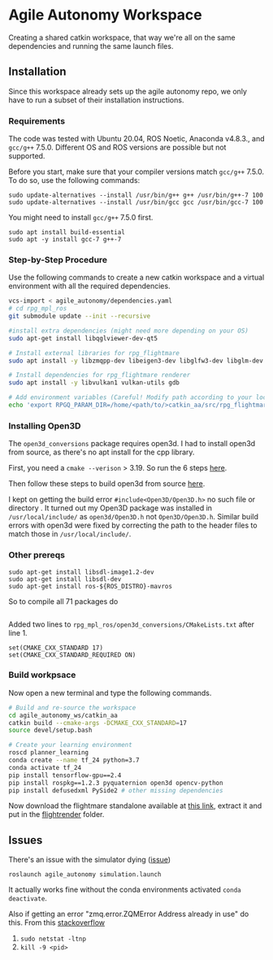 # Agile Autonomy Workspace

Creating a shared catkin workspace, that way we're all on the same dependencies and running the same launch files.

## Installation

Since this workspace already sets up the agile autonomy repo, we only have to run a subset of their installation instructions.

### Requirements

The code was tested with Ubuntu 20.04, ROS Noetic, Anaconda v4.8.3., and `gcc/g++` 7.5.0.
Different OS and ROS versions are possible but not supported.

Before you start, make sure that your compiler versions match `gcc/g++` 7.5.0. To do so, use the following commands:

```
sudo update-alternatives --install /usr/bin/g++ g++ /usr/bin/g++-7 100
sudo update-alternatives --install /usr/bin/gcc gcc /usr/bin/gcc-7 100
```

You might need to install `gcc/g++` 7.5.0 first.

```
sudo apt install build-essential
sudo apt -y install gcc-7 g++-7
```

### Step-by-Step Procedure

Use the following commands to create a new catkin workspace and a virtual environment with all the required dependencies.

```bash
vcs-import < agile_autonomy/dependencies.yaml
# cd rpg_mpl_ros
git submodule update --init --recursive

#install extra dependencies (might need more depending on your OS)
sudo apt-get install libqglviewer-dev-qt5

# Install external libraries for rpg_flightmare
sudo apt install -y libzmqpp-dev libeigen3-dev libglfw3-dev libglm-dev

# Install dependencies for rpg_flightmare renderer
sudo apt install -y libvulkan1 vulkan-utils gdb

# Add environment variables (Careful! Modify path according to your local setup)
echo 'export RPGQ_PARAM_DIR=/home/<path/to/>catkin_aa/src/rpg_flightmare' >> ~/.bashrc
```

### Installing Open3D

The `open3d_conversions` package requires open3d. I had to install open3d from source, as there's no apt install for the cpp library. 

First, you need a `cmake --verison` > 3.19. So run the 6 steps [here](https://apt.kitware.com/).

Then follow these steps to build open3d from source [here](https://www.open3d.org/docs/release/compilation.html#ubuntu-macos). 

I kept on getting the build error `#include<Open3D/Open3D.h>` no such file or directory . It turned out my Open3D package was installed in `/usr/local/include/` as `open3d/Open3D.h` not `Open3D/Open3D.h`. Similar build errors with open3d were fixed by correcting the path to the header files to match those in `/usr/local/include/`.

### Other prereqs

```
sudo apt-get install libsdl-image1.2-dev
sudo apt-get install libsdl-dev 
sudo apt-get install ros-${ROS_DISTRO}-mavros
```

So to compile all 71 packages do
```
```


Added two lines to `rpg_mpl_ros/open3d_conversions/CMakeLists.txt` after line 1.
```
set(CMAKE_CXX_STANDARD 17)
set(CMAKE_CXX_STANDARD_REQUIRED ON)
```

### Build workpsace
Now open a new terminal and type the following commands.

```bash
# Build and re-source the workspace
cd agile_autonomy_ws/catkin_aa
catkin build --cmake-args -DCMAKE_CXX_STANDARD=17
source devel/setup.bash

# Create your learning environment
roscd planner_learning
conda create --name tf_24 python=3.7
conda activate tf_24
pip install tensorflow-gpu==2.4
pip install rospkg==1.2.3 pyquaternion open3d opencv-python
pip install defusedxml PySide2 # other missing dependencies
```

Now download the flightmare standalone available at [this link](https://zenodo.org/record/5517791/files/standalone.tar?download=1), extract it and put in the [flightrender](https://github.com/antonilo/flightmare_agile_autonomy/tree/main/flightrender) folder.


## Issues

There's an issue with the simulator dying ([issue](https://github.com/uzh-rpg/agile_autonomy/issues/86))
```
roslaunch agile_autonomy simulation.launch
```

It actually works fine without the conda environments activated
`conda deactivate`.

Also if getting an error "zmq.error.ZQMError Address already in use" do this. From this [stackoverflow](https://stackoverflow.com/questions/19159771/recovering-from-zmq-error-zmqerror-address-already-in-use)
1. `sudo netstat -ltnp`
2. `kill -9 <pid>`
